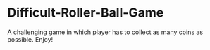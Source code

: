 # Difficult-Roller-Ball-Game
A challenging game in which player has to collect as many coins as possible.
Enjoy!

